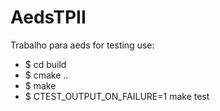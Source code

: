 # AedsTPII
Trabalho para aeds
for testing use:
- $ cd build
- $ cmake ..
- $ make
- $ CTEST\_OUTPUT\_ON\_FAILURE=1 make test
